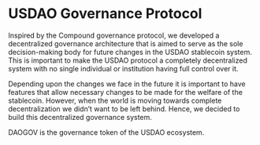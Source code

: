 # USDAO Governance Protocol

Inspired by the Compound governance protocol, we developed a decentralized governance architecture that is aimed to serve as the sole decision-making body for future changes in the USDAO stablecoin system. This is important to make the USDAO protocol a completely decentralized system with no single individual or institution having full control over it.&#x20;

Depending upon the changes we face in the future it is important to have features that allow necessary changes to be made for the welfare of the stablecoin. However, when the world is moving towards complete decentralization we didn’t want to be left behind. Hence, we decided to build this decentralized governance system.&#x20;

DAOGOV is the governance token of the USDAO ecosystem.
